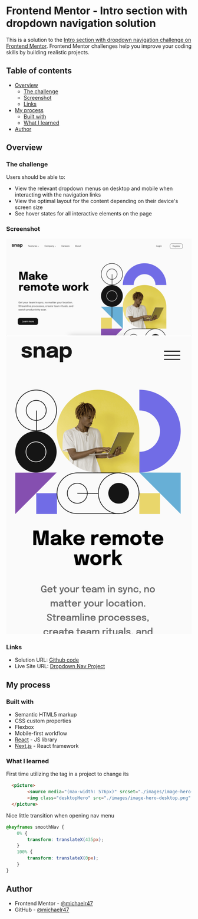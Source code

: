 # Frontend Mentor - Intro section with dropdown navigation solution

This is a solution to the [Intro section with dropdown navigation challenge on Frontend Mentor](https://www.frontendmentor.io/challenges/intro-section-with-dropdown-navigation-ryaPetHE5). Frontend Mentor challenges help you improve your coding skills by building realistic projects. 

## Table of contents

- [Overview](#overview)
  - [The challenge](#the-challenge)
  - [Screenshot](#screenshot)
  - [Links](#links)
- [My process](#my-process)
  - [Built with](#built-with)
  - [What I learned](#what-i-learned)
- [Author](#author)

## Overview

### The challenge

Users should be able to:

- View the relevant dropdown menus on desktop and mobile when interacting with the navigation links
- View the optimal layout for the content depending on their device's screen size
- See hover states for all interactive elements on the page

### Screenshot

![](./images/desktop%20dropdownproject.png)
![](./images/mobile%20dropdownproject.png)

### Links

- Solution URL: [Github code](https://github.com/michaelr47/DropdownNavComponent)
- Live Site URL: [Dropdown Nav Project](https://michaelr47.github.io/DropdownNavComponent/)

## My process

### Built with

- Semantic HTML5 markup
- CSS custom properties
- Flexbox
- Mobile-first workflow
- [React](https://reactjs.org/) - JS library
- [Next.js](https://nextjs.org/) - React framework

### What I learned
 First time utilizing the <picture> tag in a project to change its 
```html
  <picture>
        <source media="(max-width: 576px)" srcset="./images/image-hero-mobile.png">
        <img class="desktopHero" src="./images/image-hero-desktop.png" alt="hero image for mobile">
  </picture>
```

  Nice little transition when opening nav menu
```css
@keyframes smoothNav {
    0% {
        transform: translateX(435px);
    }
    100% {
        transform: translateX(0px);
    }
}
```

## Author

- Frontend Mentor - [@michaelr47](https://www.frontendmentor.io/profile/michaelr47)
- GitHub - [@michaelr47](https://github.com/michaelr47)
